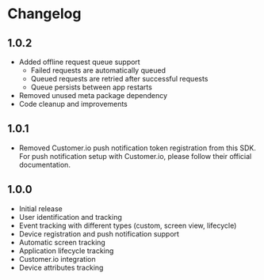 # Changelog

## 1.0.2

* Added offline request queue support
  * Failed requests are automatically queued
  * Queued requests are retried after successful requests
  * Queue persists between app restarts
* Removed unused meta package dependency
* Code cleanup and improvements

## 1.0.1

* Removed Customer.io push notification token registration from this SDK. For push notification setup with Customer.io, please follow their official documentation.

## 1.0.0

* Initial release
* User identification and tracking
* Event tracking with different types (custom, screen view, lifecycle)
* Device registration and push notification support
* Automatic screen tracking
* Application lifecycle tracking
* Customer.io integration
* Device attributes tracking
